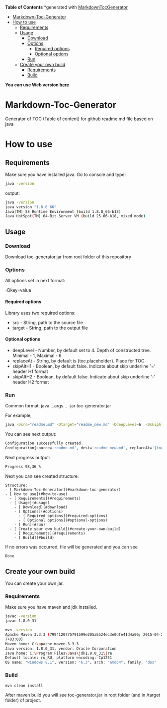 **Table of Contents**  *generated with [MarkdownTocGenerator](https://github.com/YuraAAA/Markdown-Toc-Generator/)
- [ Markdown-Toc-Generator](#markdown-toc-generator)
- [ How to use](#how-to-use)
  - [ Requirements](#requirements)
  - [ Usage](#usage)
    - [ Download](#download)
    - [ Options](#options)
      - [ Required options](#required-options)
      - [ Optional options](#optional-options)
    - [ Run](#run)
  - [ Create your own build](#create-your-own-build)
    - [ Requirements](#requirements)
    - [ Build](#build)


**You can use Web version [here](http://95.213.159.164:8080/)**


# Markdown-Toc-Generator
Generator of TOC (Table of content) for github readme.md file based on java

# How to use

## Requirements

Make sure you have installed java.
Go to console and type:
```sh
java -version
```

output:
```sh
java -version
java version "1.8.0_66"
Java(TM) SE Runtime Environment (build 1.8.0_66-b18)
Java HotSpot(TM) 64-Bit Server VM (build 25.66-b18, mixed mode)
```

## Usage

### Download

Download toc-generator.jar from root folder of this repository

### Options

All options set in next format:

-Dkey=value

#### Required options

Library uses two required options:

* src    - String, path to the source file
* target - String, path to the output file

#### Optional options

* deepLevel - Number, by default set to 4. Depth of constructed tree. 
   Minimal - 1, Maximal - 6
* replaceAt - String, by default is {toc.placeholder}. Place for TOC
* skipAltH1 - Boolean, by default false. Indicate about skip underline '=' header H1 format
* skipAltH2 - Boolean, by default false. Indicate about skip underline '-' header H2 format

### Run

Common format:
java ...args... -jar toc-generator.jar

For example,

```sh
java -Dsrc="readme.md" -Dtarget="readme_new.md" -DdeepLevel=6  -DskipAltH2=true -jar toc-generator.jar
```

You can see next output:
```sh
Configuration successfully created.
Configuration{source='readme.md', dest='readme_new.md', replaceAt='{toc.placeholder}', deepLevel=6, skipAltH1=false, skipAltH2=true}
```

Next progress output:
```sh
Progress 98,36 %
```

Next you can see created structure:

```
Structure:
- [ Markdown-Toc-Generator](#markdown-toc-generator)
- [ How to use](#how-to-use)
  - [ Requirements](#requirements)
  - [ Usage](#usage)
    - [ Download](#download)
    - [ Options](#options)
      - [ Required options](#required-options)
      - [ Optional options](#optional-options)
    - [ Run](#run)
  - [ Create your own build](#create-your-own-build)
    - [ Requirements](#requirements)
    - [ Build](#build)
```

If no errors was occurred, file will be generated and you can see
```sh
Done
```

## Create your own build

You can create your own jar.

### Requirements

Make sure you have maven and jdk installed.

```sh
javac -version
javac 1.8.0_31
```

```sh
mvn -version
Apache Maven 3.3.3 (7994120775791599e205a5524ec3e0dfe41d4a06; 2015-04-22T14:57:3
7+03:00)
Maven home: C:\apache-maven-3.3.3
Java version: 1.8.0_31, vendor: Oracle Corporation
Java home: C:\Program Files\Java\jdk1.8.0_31\jre
Default locale: ru_RU, platform encoding: Cp1251
OS name: "windows 8.1", version: "6.3", arch: "amd64", family: "dos"
```

### Build

```sh
mvn clean install
```

After maven build you will see toc-generator.jar in root folder (and in /target folder) of project.

